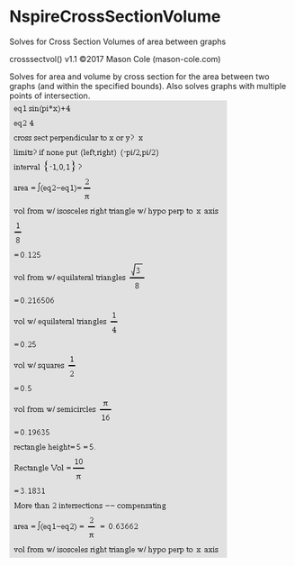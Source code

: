 # NspireCrossSectionVolume
Solves for Cross Section Volumes of area between graphs

crosssectvol() v1.1 
©2017 Mason Cole (mason-cole.com)

Solves for area and volume by cross section for the area between two graphs (and within the specified bounds). Also solves graphs with multiple points of intersection.
![alt tag](./ExamplePic1.PNG)

